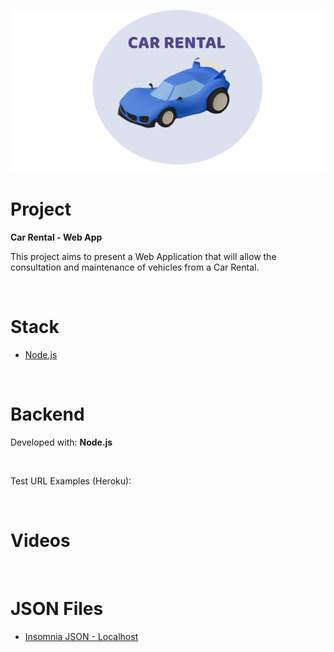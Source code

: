 
<p align="center">
  <img alt="Car" src=".github/car_icon.png">
</p>

# Project
<strong>Car Rental - Web App</strong>

This project aims to present a Web Application that will allow the consultation and maintenance of vehicles from a Car Rental.

<br/>

# Stack

- [Node.js](https://nodejs.org/en)

<br/>

# Backend

Developed with: <strong>Node.js</strong>

<br/>

Test URL Examples (Heroku):
<!--
<br/>
<strong>Login</strong> https://petshop-webapp.herokuapp.com/login
<br/>
<strong>GET user</strong> https://petshop-webapp.herokuapp.com/user
<br/>
<strong>GET product</strong> https://petshop-webapp.herokuapp.com/product?page=1&name=Ração
<br/>
<strong>GET product</strong> https://petshop-webapp.herokuapp.com/product?page=1&category=Alimentos
<br/>
<strong>POST product</strong> https://petshop-webapp.herokuapp.com/product
<br/>
<strong>PUT product</strong> https://petshop-webapp.herokuapp.com/product
<br/>
<strong>DELETE product</strong> https://petshop-webapp.herokuapp.com/1
-->

<br/>

# Videos
<!--
- [Backend: Pet Shop - Web App (Parte 1)](https://youtu.be/K7iKAAvOhL4)
- [Backend: Pet Shop - Web App (Parte 2)](https://youtu.be/iY7X5dLG4xE)
-->
<br/>

# JSON Files

- [Insomnia JSON - Localhost](https://drive.google.com/file/d/1AxajMh0Ms0XLsow0LVeOCZ00zBtZ-AJ5/view?usp=sharing)
<!--- [Insomnia JSON - Heroku](https://drive.google.com/file/d/1p9UctJgnQWPRKQuuTm1kjKS5LXFwk7OA/view?usp=sharing)-->
